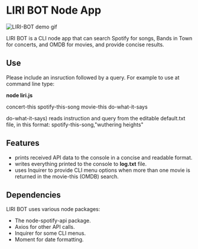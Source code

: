 # LIRI BOT Node App
![LIRI-BOT demo gif](demo/LIRIdemo.gif)

LIRI BOT is a CLI node app that can search Spotify for songs, Bands in Town for concerts, and OMDB for movies, and provide concise results.

## Use
Please include an insruction followed by a query. 
For example to use at command line type:

**node liri.js <instruction> <query>**

concert-this <artist or band>
spotify-this-song <song title>
movie-this <movie title>
do-what-it-says 

do-what-it-says) reads instruction and query from the editable default.txt file, in this format:
spotify-this-song,"wuthering heights"

## Features
* prints received API data to the console in a concise and readable format.
* writes everything printed to the console to **log.txt** file.
* uses Inquirer to provide CLI menu options when more than one movie is returned in the movie-this (OMDB) search.

## Dependencies
LIRI BOT uses various node packages:

* The node-spotify-api package.
* Axios for other API calls.
* Inquirer for some CLI menus.
* Moment for date formatting.
